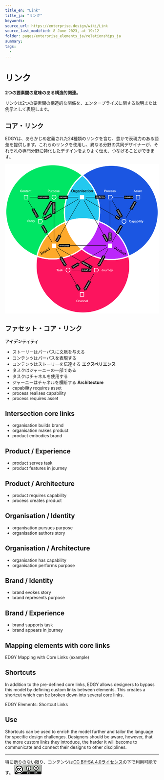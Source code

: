 ```yaml
---
title_en: "Link"
title_ja: "リンク"
keywords: 
source_url: https://enterprise.design/wiki/Link
source_last_modified: 8 June 2023, at 19:12
folder: pages/enterprise_elements_ja/relationships_ja
summary:
tags: 
  - 
---
```

# リンク
**2つの要素間の意味のある構造的関連。**

リンクは2つの要素間の構造的な関係を、エンタープライズに関する説明または例示として表現します。

## コア・リンク
EDGYは、あらかじめ定義された24種類のリンクを含む、豊かで表現力のある語彙を提供します。これらのリンクを使用し、異なる分野の共同デザイナーが、それぞれの専門分野に特化したデザインをよりよく伝え、つなげることができます。

![コア・リンク](/media/EDGY-Enterprise-Elements-Core-Links.png)

## ファセット・コア・リンク
**アイデンティティ**
- ストーリーはパーパスに文脈を与える
- コンテンツはパーパスを表現する
- コンテンツはストーリーを伝達する
**エクスペリエンス**
- タスクはジャーニーの一部である
- タスクはチャネルを使用する
- ジャーニーはチャネルを横断する
**Architecture**
- capability requires asset
- process realises capability
- process requires asset

## Intersection core links
- organisation builds brand
- organisation makes product
- product embodies brand

## Product / Experience
- product serves task
- product features in journey

## Product / Architecture
- product requires capability
- process creates product

## Organisation / Identity
- organisation pursues purpose
- organisation authors story

## Organisation / Architecture
- organisation has capability
- organisation performs purpose

## Brand / Identity
- brand evokes story
- brand represents purpose

## Brand / Experience
- brand supports task
- brand appears in journey

## Mapping elements with core links
EDGY Mapping with Core Links (example)

## Shortcuts
In addition to the pre-defined core links, EDGY allows designers to bypass this model by defining custom links between elements. This creates a shortcut which can be broken down into several core links.

EDGY Elements: Shortcut Links

## Use
Shortcuts can be used to enrich the model further and tailor the language for specific design challenges. Designers should be aware, however, that the more custom links they introduce, the harder it will become to communicate and connect their designs to other disciplines.

---
特に断りのない限り、コンテンツは[CC BY-SA 4.0ライセンス](/pages/license_ja.md)の下で利用可能です。
[![CC logo](/media/cc.png)](/pages/license_ja.md)

